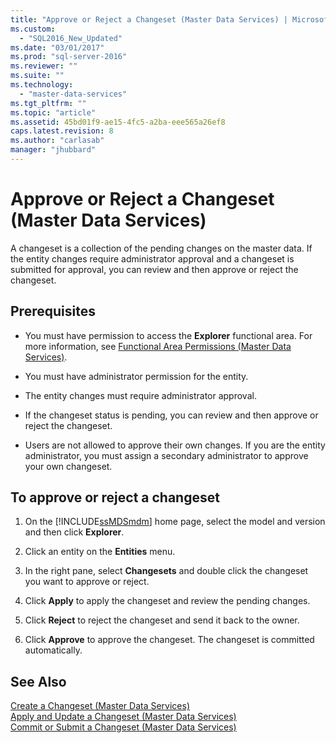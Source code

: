 ```yaml
---
title: "Approve or Reject a Changeset (Master Data Services) | Microsoft Docs"
ms.custom: 
  - "SQL2016_New_Updated"
ms.date: "03/01/2017"
ms.prod: "sql-server-2016"
ms.reviewer: ""
ms.suite: ""
ms.technology: 
  - "master-data-services"
ms.tgt_pltfrm: ""
ms.topic: "article"
ms.assetid: 45bd01f9-ae15-4fc5-a2ba-eee565a26ef8
caps.latest.revision: 8
ms.author: "carlasab"
manager: "jhubbard"
---
```

# Approve or Reject a Changeset (Master Data Services)
  A changeset is a collection of the pending changes on the master data. If the entity changes require administrator approval and a changeset is submitted for approval, you can review and then approve or reject the changeset.  
  
## Prerequisites  
  
-   You must have permission to access the **Explorer** functional area. For more information, see [Functional Area Permissions &#40;Master Data Services&#41;](../master-data-services/functional-area-permissions-master-data-services.md).  
  
-   You must have administrator permission for the entity.  
  
-   The entity changes must require administrator approval.  
  
-   If the changeset status is pending, you can review and then approve or reject the changeset.  
  
-   Users are not allowed to approve their own changes. If you are the entity administrator, you must assign a secondary administrator to approve your own changeset.  
  
## To approve or reject a changeset  
  
1.  On the [!INCLUDE[ssMDSmdm](../database-engine/install/windows/includes/ssmdsmdm-md.md)] home page, select the model and version and then click **Explorer**.  
  
2.  Click an entity on the **Entities** menu.  
  
3.  In the right pane, select **Changesets** and double click the changeset you want to approve or reject.  
  
4.  Click **Apply** to apply the changeset and review the pending changes.  
  
5.  Click **Reject** to reject the changeset and send it back to the owner.  
  
6.  Click **Approve** to approve the changeset. The changeset is committed automatically.  
  
## See Also  
 [Create a Changeset &#40;Master Data Services&#41;](../master-data-services/create-a-changeset-master-data-services.md)   
 [Apply and Update a Changeset &#40;Master Data Services&#41;](../master-data-services/apply-and-update-a-changeset-master-data-services.md)   
 [Commit or Submit a Changeset &#40;Master Data Services&#41;](../master-data-services/commit-or-submit-a-changeset-master-data-services.md)  
  
  